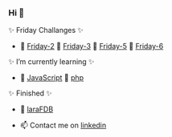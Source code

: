 ### Hi 👋

✨ Friday Challanges ✨
- 🔭 [Friday-2](https://github.com/sauliusinfo/43-grupe-friday2) 🔭 [Friday-3](https://github.com/sauliusinfo/43-grupe-friday3) 🔭 [Friday-5](https://github.com/sauliusinfo/43-grupe-friday5) 🔭 [Friday-6](https://github.com/sauliusinfo/43-grupe-friday6)

✨ I’m currently learning ✨
- 🌱 [JavaScript](https://github.com/sauliusinfo/43-grupe-intro-js) 🌱 [php](https://github.com/sauliusinfo/43-grupe-php)

✨ Finished ✨
- 🚀 [laraFDB](https://github.com/sauliusinfo/laraFDB)

- 📫 Contact me on [linkedin](https://linkedin.com/in/saulius-jazdauskas-1aab30270)
